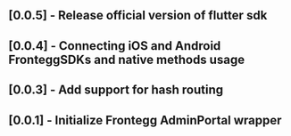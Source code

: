 ## [0.0.5] - Release official version of flutter sdk

## [0.0.4] - Connecting iOS and Android FronteggSDKs and native methods usage

## [0.0.3] - Add support for hash routing

## [0.0.1] - Initialize Frontegg AdminPortal wrapper